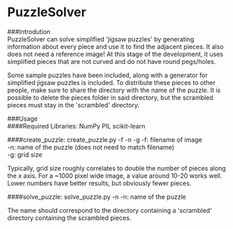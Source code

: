 # PuzzleSolver

###Introdution  
PuzzleSolver can solve simplified 'jigsaw puzzles' by generating information about every piece
and use it to find the adjacent pieces. It also does not need a reference image! 
At this stage of the development, it uses simplified pieces
that are not curved and do not have round pegs/holes.

Some sample puzzles have been included, along with a generator for simplified jigsaw puzzles is included. To distribute
these pieces to other people, make sure to share the directory with the name of the puzzle.
It is possible to delete the pieces folder in said directory, but the scrambled
pieces must stay in the 'scrambled' directory.

###Usage  
####Required Libraries:
NumPy
PIL
scikit-learn

####create_puzzle: create_puzzle.py -f <filename> -n <name> -g <grid size>
-f: filename of image  
-n: name of the puzzle (does not need to match filename)  
-g: grid size 

Typically, grid size roughly correlates to double the number of 
pieces along the x axis. For a ~1000 pixel wide image, a value
around 10-20 works well. Lower numbers have better results, but 
obviously fewer pieces.
  
####solve_puzzle: solve_puzzle.py -n <name>
-n: name of the puzzle

The name should correspond to the directory containing a 'scrambled' 
directory containing the scrambled pieces.
